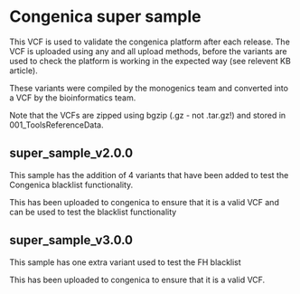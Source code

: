 # Congenica super sample

This VCF is used to validate the congenica platform after each release.
The VCF is uploaded using any and all upload methods, before the variants are used to check the platform is working in the expected way (see relevent KB article).

These variants were compiled by the monogenics team and converted into a VCF by the bioinformatics team.

Note that the VCFs are zipped using bgzip (.gz - not .tar.gz!) and stored in 001_ToolsReferenceData.

## super_sample_v2.0.0
This sample has the addition of 4 variants that have been added to test the Congenica blacklist functionality.

This has been uploaded to congenica to ensure that it is a valid VCF and can be used to test the blacklist functionality

## super_sample_v3.0.0
This sample has one extra variant used to test the FH blacklist

This has been uploaded to congenica to ensure that it is a valid VCF.
